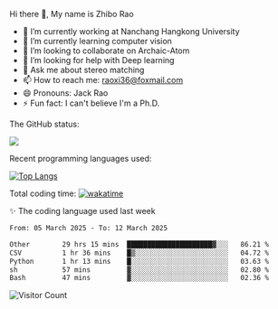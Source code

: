 Hi there 👋, My name is Zhibo Rao
- 🔭 I’m currently working at Nanchang Hangkong University
- 🌱 I’m currently learning computer vision
- 👯 I’m looking to collaborate on Archaic-Atom
- 🤔 I’m looking for help with Deep learning
- 💬 Ask me about stereo matching
- 📫 How to reach me: raoxi36@foxmail.com
- 😄 Pronouns: Jack Rao
- ⚡ Fun fact: I can't believe I'm a Ph.D.

The GitHub status:

![](https://github-readme-stats.vercel.app/api?username=ZhiboRao)

Recent programming languages used:

[![Top Langs](https://github-readme-stats.vercel.app/api/top-langs/?username=ZhiboRao&layout=compact)](https://github.com/anuraghazra/github-readme-stats)

Total coding time: [![wakatime](https://wakatime.com/badge/user/51ec5ec7-4742-4243-9eea-732ade32c0b7.svg)](https://wakatime.com/@51ec5ec7-4742-4243-9eea-732ade32c0b7)

✨ The coding language used last week 
<!--START_SECTION:waka-->

```txt
From: 05 March 2025 - To: 12 March 2025

Other        29 hrs 15 mins  █████████████████████▓░░░   86.21 %
CSV          1 hr 36 mins    █▒░░░░░░░░░░░░░░░░░░░░░░░   04.72 %
Python       1 hr 13 mins    █░░░░░░░░░░░░░░░░░░░░░░░░   03.63 %
sh           57 mins         ▓░░░░░░░░░░░░░░░░░░░░░░░░   02.80 %
Bash         47 mins         ▓░░░░░░░░░░░░░░░░░░░░░░░░   02.36 %
```

<!--END_SECTION:waka-->

![Visitor Count](https://profile-counter.glitch.me/Raohaocheng/count.svg)
